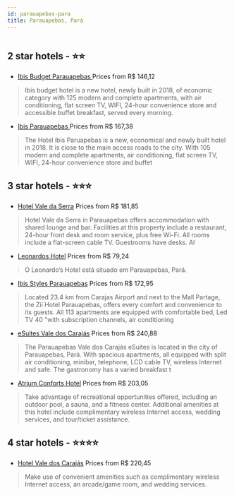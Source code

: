 ```yaml
---
id: parauapebas-para
title: Parauapebas, Pará
---
```


<center><img src="http://media.omnibees.com/Images/7454/Property/307806.jpg" alt="" /></center>


##  2 star hotels - ⭐️⭐️

-    [Ibis Budget Parauapebas ](https://us.hurb.com/hotels/parauapebas/ibis-budget-parauapebas-OMN-8333?cmp=18055) Prices from R$ 146,12
   > Ibis budget hotel is a new hotel, newly built in 2018, of economic category with 125 modern and complete apartments, with air conditioning, flat screen TV, WIFI, 24-hour convenience store and accessible buffet breakfast, served every morning.
-    [Ibis Parauapebas ](https://us.hurb.com/hotels/parauapebas/ibis-parauapebas-OMN-8331?cmp=18055) Prices from R$ 167,38
   > The Hotel ibis Paruapebas is a new, economical and newly built hotel in 2018. It is close to the main access roads to the city. With 105 modern and complete apartments, air conditioning, flat screen TV, WIFI, 24-hour convenience store and buffet

##  3 star hotels - ⭐️⭐️⭐️

-    [Hotel Vale da Serra](https://us.hurb.com/hotels/parauapebas/hotel-vale-da-serra-OMN-7454?cmp=18055) Prices from R$ 181,85
   > Hotel Vale da Serra in Parauapebas offers accommodation with shared lounge and bar. Facilities at this property include a restaurant, 24-hour front desk and room service, plus free Wi-Fi. All rooms include a flat-screen cable TV. Guestrooms have desks. Al
-    [Leonardos Hotel](https://us.hurb.com/hotels/parauapebas/leonardos-hotel-OMN-10558?cmp=18055) Prices from R$ 79,24
   > O Leonardo’s Hotel está situado em Parauapebas, Pará.
-    [Ibis Styles Parauapebas](https://us.hurb.com/hotels/parauapebas/ibis-styles-parauapebas-OMN-5238?cmp=18055) Prices from R$ 172,95
   > Located 23.4 km from Carajas Airport and next to the Mall Partage, the Zii Hotel Parauapebas, offers every comfort and convenience to its guests. All 113 apartments are equipped with comfortable bed, Led TV 40 "with subscription channels, air conditioning
-    [eSuites Vale dos Carajás](https://us.hurb.com/hotels/parauapebas/esuites-vale-dos-carajas-OMN-6229?cmp=18055) Prices from R$ 240,88
   > The Parauapebas Vale dos Carajás eSuites is located in the city of Parauapebas, Pará. With spacious apartments, all equipped with split air conditioning, minibar, telephone, LCD cable TV, wireless Internet and safe. The gastronomy has a varied breakfast t
-    [Atrium Conforts Hotel](https://us.hurb.com/hotels/parauapebas/atrium-conforts-hotel-JNP-JP544631?cmp=18055) Prices from R$ 203,05
   > Take advantage of recreational opportunities offered, including an outdoor pool, a sauna, and a fitness center. Additional amenities at this hotel include complimentary wireless Internet access, wedding services, and tour/ticket assistance.

##  4 star hotels - ⭐️⭐️⭐️⭐️

-    [Hotel Vale dos Carajás](https://us.hurb.com/hotels/parauapebas/hotel-vale-dos-carajas-JNP-JP687963?cmp=18055) Prices from R$ 220,45
   > Make use of convenient amenities such as complimentary wireless Internet access, an arcade/game room, and wedding services.
